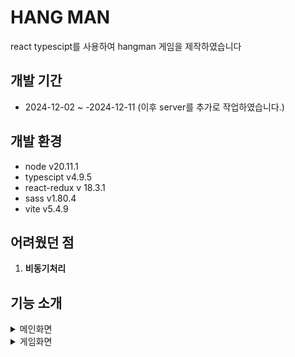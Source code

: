 # HANG MAN

react typescipt를 사용하여 hangman 게임을 제작하였습니다

## 개발 기간

- 2024-12-02 ~ -2024-12-11 (이후 server를 추가로 작업하였습니다.)

## 개발 환경
- node v20.11.1
- typescipt v4.9.5
- react-redux v 18.3.1
- sass v1.80.4
- vite v5.4.9

## 어려웠던 점

1. **비동기처리**


##  기능 소개
<details><summary>메인화면</summary>
  
  -- Mainpage
  
  ![image](https://github.com/user-attachments/assets/266b23e4-7ee3-4293-94fa-a716d15b59f9)
  
  난이도 버튼 클릭 시, axios를 사용하여 데이터를 비동기적으로 가져와 문제를 제출하게 설정
  loading 시간이 걸리면 "데이터를 가져오는 중입니다 잠시만 기다려 주세요" 화면 보여줌

  -- loading화면
  
  ![image](https://github.com/user-attachments/assets/b9daea50-fa0f-41cc-b662-91759356665d)

  error나 loading 완료 시, 게임화면으로 이동

</details>

<details>
  <summary>게임화면  </summary>
    
    -- game화면
   ![image](https://github.com/user-attachments/assets/d72eb844-e688-4a96-bdef-ae151ad235f7)

api로 받아온 데이터는 별다른 설정이 없어, 데이터를 받아오면 받아온 데이터를 사용하기 편리하게 변경하여 사용해 준다

          setSplitWord(
            response.data[0].word.split('').map((letter:string, idx:number) => ({
              id: idx,
              spelling: letter,
              isChk: false,
            }))

모든 데이터의 isChk는 false 로 _ 처리하여 단어가 보이지 않게 만들어 준 다음 , 추후 게임을 이용하는 이용자가 알파벳을 맞추면 isChk를 true로 변경하여 알파벳을 보이게 처리 해 준다.

![image](https://github.com/user-attachments/assets/23f58937-0b0c-47b4-a28b-c38071966005)
[왼: 유추전 , 오: 유추후]


--키보드 알파벳 또한 배열로 작성 후, boolean 과 null 속성 부여하여, 
기존은 null ,맞는 알파벳일 경우 true , 유추한 알파벳이 틀린 경우에는 false를 부여하여 사용자가 어떤 알파벳을 유추했는지 알기 쉽게 ui로 보여준다.

![image](https://github.com/user-attachments/assets/a828fdcf-928b-47fc-a7c5-9c02fd6892fa)
[border 색이 들어 가 있는것이 null, true => 하얀배경 , false => 검은배경]

    const alphabet = new Array<string>(26).fill('').map((_, i) => String.fromCharCode(i + 97));
-- 알파벳을 일일히 치지 않고, new Array를 사용하여 한줄로 알파벳 배열 생성


-- 다음 버튼 클릭 시

  다음문제 클릭 시 다양한 이벤트 들이 발생한다.
  1. 문제가 바껴야 하고
  2. 알파벳의 속성은 모두 null처리 되어야 하며
  3. 남은 기회가 0으로 변경되어야 한다.

1번을 설명하기 위해서는 받아온 데이터에 대해 먼저 설명해야 한다.
먼저 받아온 데이터를 받아, useState를 사용하여 num이라는 변수를 설정하여 준다.
다음 문제클릭시 num의 숫자는 커지고, 다음 문제로 리셋되도록 설정 해 두었다.
   

</details>
